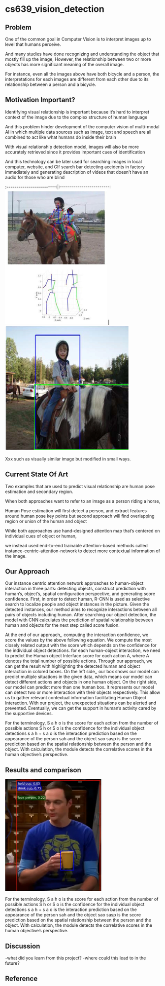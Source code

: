 # cs639_vision_detection

## Problem
One of the common goal in Computer Vision is to interpret images up to level that humans perceive.

And many studies have done recognizing and understanding the object that mostly fill up the image,
However, the relationship between two or more objects has more significant meaning of the overall image.

For instance, even all the images above have both bicycle and a person, the interpretations for each images are different from each other due to its relationship between a person and a bicycle.

## Motivation Important?
Identifying visual relationship is important because it’s hard to interpret context of the image due to the complex structure of human language

And this problem hinder development of the computer vision of multi-modal AI in which multiple data sources such as image, text and speech are all combined to act like what humans do inside their brain


With visual relationship detection model, images will also be more accurately retrieved since it provides important cues of identification 

And this technology can be later used for 
searching images in local computer, website, and GIf search bar 
detecting accidents in factory immediately 
and generating description of videos that doesn’t have an audio for those who are blind

:-------------------------:|:-------------------------:
![](human_pose_estimation.png)  |  ![](Secondary_Regions.png)

Xxx such as visually similar image but modified in small ways.

## Current State Of Art

Two examples that are used to predict visual relationship are human pose estimation and secondary region. 

When both approaches want to refer to an image as a person riding a horse,

Human Pose estimation will first detect a person, and extract features around human pose key points 
but second approach will find overlapping region or union of the human and object

While both approaches use hand-designed attention map that’s centered on individual cues of object or human, 

we instead used end-to-end trainable attention-based methods called instance-centric-attention-network to detect more contextual information of the image.

## Our Approach 
Our  instance centric attention network approaches to human-object interaction in three parts: detecting objects, construct prediction with human’s, object’s, spatial configuration perspective, and generating score confidence.
First, in order to detect human, R-CNN is used as selective search to localize people and object instances in the picture. Given the detected instances, our method aims to recognize interactions between all pairs of objects including human.
After searching our object detection, the model with CNN calculates the prediction of spatial relationship between human and objects for the next step called score fusion.

At the end of our approach,, computing the interaction confidence, we score the values by the above following equation. We compute the most closely related output with the score which depends on the confidence for the individual object detections. for each human-object interaction, we need to predict the Human object Interface score for each action A, where A denotes the total number of possible actions.
Through our approach, we can get the result with highlighting the detected human and object interaction in colored boxes.
On the left side,, our box shows our model can predict multiple situations in the given data, which means our model can detect different actions and objects in one human object.
On the right side, our model can predict more than one human box.
It represents our model can detect two or more interaction with their objects respectively.
This allow us to gather relevant contextual information facilitating Human Object Interaction.
With our project, the unexpected situations can be alerted and prevented.
Eventually, we can get the support in human’s activity cared by the supportive devices. 

For the terminology,
S a h o is the score for each action from the number of possible actions
S h or S o is the confidence for the individual object detections
s a h + s a o is the interaction prediction based on the appearance of the person sah and the object sao
sasp is  the score prediction based on the spatial relationship between the person and the object.
With calculation, the module detects the correlative scores in the human objective’s perspective.

## Results and comparison
![img1](person.png)

For the terminology,
S a h o is the score for each action from the number of possible actions
S h or S o is the confidence for the individual object detections
s a h + s a o is the interaction prediction based on the appearance of the person sah and the object sao
sasp is  the score prediction based on the spatial relationship between the person and the object.
With calculation, the module detects the correlative scores in the human objective’s perspective.

## Discussion 
-what did you learn from this project?
-where could this lead to in the future? 




## Reference

